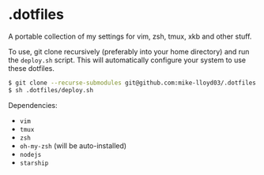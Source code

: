 # .dotfiles

A portable collection of my settings for vim, zsh, tmux, xkb and other stuff.

To use, git clone recursively (preferably into your home directory) and run the `deploy.sh` script. This will automatically configure your system to use these dotfiles.
```bash
$ git clone --recurse-submodules git@github.com:mike-lloyd03/.dotfiles.git
$ sh .dotfiles/deploy.sh
```

Dependencies:
- `vim`
- `tmux`
- `zsh`
- `oh-my-zsh` (will be auto-installed)
- `nodejs`
- `starship`
